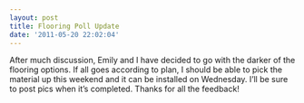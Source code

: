 ```yaml
---
layout: post
title: Flooring Poll Update
date: '2011-05-20 22:02:04'
---
```


After much discussion, Emily and I have decided to go with the darker of
the flooring options. If all goes according to plan, I should be able to
pick the material up this weekend and it can be installed on Wednesday.
I’ll be sure to post pics when it’s completed. Thanks for all the
feedback!
